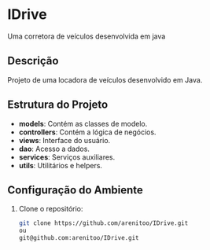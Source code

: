 # IDrive
Uma corretora de veículos desenvolvida em java

## Descrição
Projeto de uma locadora de veículos desenvolvido em Java.

## Estrutura do Projeto
- **models**: Contém as classes de modelo.
- **controllers**: Contém a lógica de negócios.
- **views**: Interface do usuário.
- **dao**: Acesso a dados.
- **services**: Serviços auxiliares.
- **utils**: Utilitários e helpers.

## Configuração do Ambiente
1. Clone o repositório:
   ```bash
   git clone https://github.com/arenitoo/IDrive.git
   ou
   git@github.com:arenitoo/IDrive.git 
   
